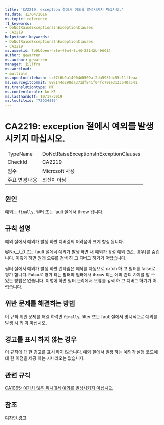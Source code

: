 ```yaml
---
title: 'CA2219: exception 절에서 예외를 발생시키지 마십시오.'
ms.date: 11/04/2016
ms.topic: reference
f1_keywords:
- DoNotRaiseExceptionsInExceptionClauses
- CA2219
helpviewer_keywords:
- DoNotRaiseExceptionsInExceptionClauses
- CA2219
ms.assetid: 7b9b0bee-4e8e-49a4-8c40-52142b49061f
author: gewarren
ms.author: gewarren
manager: jillfra
ms.workload:
- multiple
ms.openlocfilehash: cc07f6b9a14904d0509af2da5930dc55c11f1eaa
ms.sourcegitcommit: 08c144d290da373df841f04fc799e3133540a541
ms.translationtype: MT
ms.contentlocale: ko-KR
ms.lasthandoff: 10/17/2019
ms.locfileid: "72534880"
---
```

# <a name="ca2219-do-not-raise-exceptions-in-exception-clauses"></a>CA2219: exception 절에서 예외를 발생시키지 마십시오.

|||
|-|-|
|TypeName|DoNotRaiseExceptionsInExceptionClauses|
|CheckId|CA2219|
|범주|Microsoft 사용|
|주요 변경 내용|최신이 아님|

## <a name="cause"></a>원인
예외는 `finally`, 필터 또는 fault 절에서 throw 됩니다.

## <a name="rule-description"></a>규칙 설명
예외 절에서 예외가 발생 하면 디버깅의 어려움이 크게 향상 됩니다.

@No__t_0 또는 fault 절에서 예외가 발생 하면 새 예외가 활성 예외 (있는 경우)를 숨깁니다. 이렇게 하면 원래 오류를 검색 하 고 디버그 하기가 어렵습니다.

필터 절에서 예외가 발생 하면 런타임은 예외를 자동으로 catch 하 고 필터를 false로 평가 합니다. False로 평가 되는 필터와 필터에서 throw 되는 예외 간의 차이를 알 수 있는 방법은 없습니다. 이렇게 하면 필터 논리에서 오류를 검색 하 고 디버그 하기가 어렵습니다.

## <a name="how-to-fix-violations"></a>위반 문제를 해결하는 방법
이 규칙 위반 문제를 해결 하려면 `finally`, filter 또는 fault 절에서 명시적으로 예외를 발생 시 키 지 마십시오.

## <a name="when-to-suppress-warnings"></a>경고를 표시 하지 않는 경우
이 규칙에 대 한 경고를 표시 하지 않습니다. 예외 절에서 발생 하는 예외가 실행 코드에 대 한 이점을 제공 하는 시나리오는 없습니다.

## <a name="related-rules"></a>관련 규칙
[CA1065: 예기치 않은 위치에서 예외를 발생시키지 마십시오.](../code-quality/ca1065.md)

## <a name="see-also"></a>참조
[디자인 경고](../code-quality/design-warnings.md)
